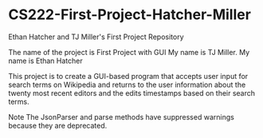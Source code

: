 # CS222-First-Project-Hatcher-Miller
Ethan Hatcher and TJ Miller's First Project Repository

The name of the project is First Project with GUI 
My name is TJ Miller.
My name is Ethan Hatcher

This project is to create a GUI-based program that accepts user input for search terms on Wikipedia 
and returns to the user information about the twenty most recent editors and the edits timestamps 
based on their search terms.

Note
The JsonParser and parse methods have suppressed warnings because they are deprecated.